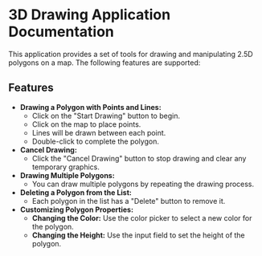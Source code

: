 # 3D Drawing Application Documentation

This application provides a set of tools for drawing and manipulating 2.5D polygons on a map. The following features are supported:

## Features

*   **Drawing a Polygon with Points and Lines:**
    *   Click on the "Start Drawing" button to begin.
    *   Click on the map to place points.
    *   Lines will be drawn between each point.
    *   Double-click to complete the polygon.
*   **Cancel Drawing:**
    *   Click the "Cancel Drawing" button to stop drawing and clear any temporary graphics.
*   **Drawing Multiple Polygons:**
    *   You can draw multiple polygons by repeating the drawing process.
*   **Deleting a Polygon from the List:**
    *   Each polygon in the list has a "Delete" button to remove it.
*   **Customizing Polygon Properties:**
    *   **Changing the Color:** Use the color picker to select a new color for the polygon.
    *   **Changing the Height:** Use the input field to set the height of the polygon.